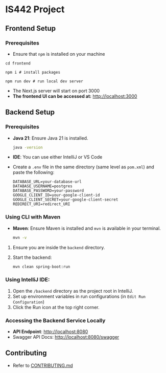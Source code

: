 # IS442 Project

## **Frontend Setup**
### **Prerequisites**
- Ensure that `npm` is installed on your machine
```
cd frontend

npm i # install packages

npm run dev # run local dev server
```
- The Next.js server will start on port 3000
- **The frontend UI can be accessed at:** [http://localhost:3000](http://localhost:3000)
## **Backend Setup**

### **Prerequisites**

- **Java 21**: Ensure Java 21 is installed.
  ```bash
  java -version
  ```

- **IDE**: You can use either IntelliJ or VS Code

- Create a `.env` file in the same directory (same level as `pom.xml`) and paste the following:
    ```properties
    DATABASE_URL=your-database-url
    DATABASE_USERNAME=postgres
    DATABASE_PASSWORD=your-password
    GOOGLE_CLIENT_ID=your-google-client-id
    GOOGLE_CLIENT_SECRET=your-google-client-secret
    REDIRECT_URI=redirect_URI
    ```

### **Using CLI with Maven**

- **Maven**: Ensure Maven is installed and `mvn` is available in your terminal.
  ```bash
  mvn -v
  ```

1. Ensure you are inside the `backend` directory.

2. Start the backend:
    ```bash
    mvn clean spring-boot:run
    ```
### **Using IntelliJ IDE:**

1. Open the `/backend` directory as the project root in IntelliJ.
2. Set up environment variables in run configurations (in `Edit Run Configuration`)
3. Click the Run icon at the top right corner.

### **Accessing the Backend Service Locally**

- **API Endpoint**: [http://localhost:8080](http://localhost:8080)
- Swagger API Docs: [http://localhost:8080/swagger](http://localhost:8080/swagger)

## **Contributing**
- Refer to [CONTRIBUTING.md](CONTRIBUTING.md)
